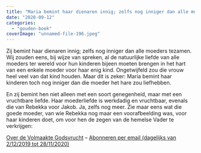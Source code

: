 ```yaml
---
title: "Maria bemint haar dienaren innig; zelfs nog inniger dan alle moeders tezamen"
date: "2020-09-12"
categories: 
  - "gouden-boek"
coverImage: "unnamed-file-196.jpeg"
---
```


Zij bemint haar dienaren innig; zelfs nog inniger dan alle moeders tezamen. Wij zouden eens, bij wijze van spreken, al de natuurlijke liefde van alle moeders ter wereld voor hun kinderen bijeen moeten brengen in het hart van een enkele moeder voor haar enig kind. Ongetwijfeld zou die vrouw heel veel van dat kind houden. Maar dit is zeker: Maria bemint haar kinderen toch nog inniger dan die moeder het hare zou liefhebben.

En zij bemint hen niet alleen met een soort genegenheid, maar met een vruchtbare liefde. Haar moederliefde is werkdadig en vruchtbaar, evenals die van Rebekka voor Jakob. Ja, zelfs nog meer. Zie maar eens wat die goede moeder, van wie Rebekka nog maar een voorafbeelding was, voor haar kinderen doet, om voor hen de zegen van de hemelse Vader te verkrijgen:

[Over de Volmaakte Godsvrucht](/blog/een-jaar-lang-volmaakte-godsvrucht/) – [Abonneren per email (dagelijks van 2/12/2019 tot 28/11/2020)](http://eepurl.com/9RKvX)
